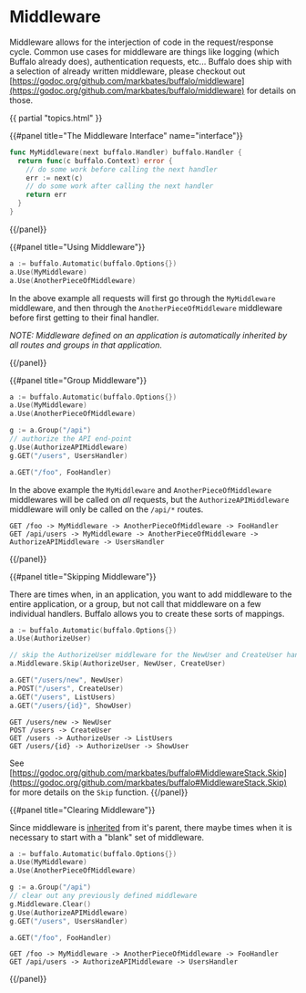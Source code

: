 # Middleware

Middleware allows for the interjection of code in the request/response cycle. Common use cases for middleware are things like logging (which Buffalo already does), authentication requests, etc... Buffalo does ship with a selection of already written middleware, please checkout out [https://godoc.org/github.com/markbates/buffalo/middleware](https://godoc.org/github.com/markbates/buffalo/middleware) for details on those.

{{ partial "topics.html" }}

{{#panel title="The Middleware Interface" name="interface"}}
```go
func MyMiddleware(next buffalo.Handler) buffalo.Handler {
  return func(c buffalo.Context) error {
    // do some work before calling the next handler
    err := next(c)
    // do some work after calling the next handler
    return err
  }
}
```
{{/panel}}

{{#panel title="Using Middleware"}}

```go
a := buffalo.Automatic(buffalo.Options{})
a.Use(MyMiddleware)
a.Use(AnotherPieceOfMiddleware)
```

In the above example all requests will first go through the `MyMiddleware` middleware, and then through the `AnotherPieceOfMiddleware` middleware before first getting to their final handler.

_NOTE: Middleware defined on an application is automatically inherited by all routes and groups in that application._

{{/panel}}

{{#panel title="Group Middleware"}}

```go
a := buffalo.Automatic(buffalo.Options{})
a.Use(MyMiddleware)
a.Use(AnotherPieceOfMiddleware)

g := a.Group("/api")
// authorize the API end-point
g.Use(AuthorizeAPIMiddleware)
g.GET("/users", UsersHandler)

a.GET("/foo", FooHandler)
```

In the above example the `MyMiddleware` and `AnotherPieceOfMiddleware` middlewares will be called on _all_ requests, but the `AuthorizeAPIMiddleware` middleware will only be called on the `/api/*` routes.

```
GET /foo -> MyMiddleware -> AnotherPieceOfMiddleware -> FooHandler
GET /api/users -> MyMiddleware -> AnotherPieceOfMiddleware -> AuthorizeAPIMiddleware -> UsersHandler
```

{{/panel}}

{{#panel title="Skipping Middleware"}}

There are times when, in an application, you want to add middleware to the entire application, or a group, but not call that middleware on a few individual handlers. Buffalo allows you to create these sorts of mappings.

```go
a := buffalo.Automatic(buffalo.Options{})
a.Use(AuthorizeUser)

// skip the AuthorizeUser middleware for the NewUser and CreateUser handlers.
a.Middleware.Skip(AuthorizeUser, NewUser, CreateUser)

a.GET("/users/new", NewUser)
a.POST("/users", CreateUser)
a.GET("/users", ListUsers)
a.GET("/users/{id}", ShowUser)
```

```
GET /users/new -> NewUser
POST /users -> CreateUser
GET /users -> AuthorizeUser -> ListUsers
GET /users/{id} -> AuthorizeUser -> ShowUser
```

See [https://godoc.org/github.com/markbates/buffalo#MiddlewareStack.Skip](https://godoc.org/github.com/markbates/buffalo#MiddlewareStack.Skip) for more details on the `Skip` function.
{{/panel}}

{{#panel title="Clearing Middleware"}}

Since middleware is [inherited](#using-middleware) from it's parent, there maybe times when it is necessary to start with a "blank" set of middleware.

```go
a := buffalo.Automatic(buffalo.Options{})
a.Use(MyMiddleware)
a.Use(AnotherPieceOfMiddleware)

g := a.Group("/api")
// clear out any previously defined middleware
g.Middleware.Clear()
g.Use(AuthorizeAPIMiddleware)
g.GET("/users", UsersHandler)

a.GET("/foo", FooHandler)
```
```
GET /foo -> MyMiddleware -> AnotherPieceOfMiddleware -> FooHandler
GET /api/users -> AuthorizeAPIMiddleware -> UsersHandler
```
{{/panel}}
